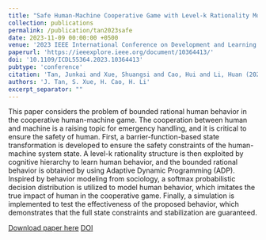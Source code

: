```yaml
---
title: "Safe Human-Machine Cooperative Game with Level-k Rationality Modeled Human Impact"
collection: publications
permalink: /publication/tan2023safe
date: 2023-11-09 00:00:00 +0500
venue: '2023 IEEE International Conference on Development and Learning (ICDL)'
paperurl: 'https://ieeexplore.ieee.org/document/10364413/'
doi: '10.1109/ICDL55364.2023.10364413'
pubtype: 'conference'
citation: 'Tan, Junkai and Xue, Shuangsi and Cao, Hui and Li, Huan (2023). Safe Human-Machine Cooperative Game with Level-k Rationality Modeled Human Impact. 2023 IEEE International Conference on Development and Learning (ICDL).'
authors: 'J. Tan, S. Xue, H. Cao, H. Li'
excerpt_separator: ""
---
```

This paper considers the problem of bounded rational human behavior in the cooperative human-machine game. The cooperation between human and machine is a raising topic for emergency handling, and it is critical to ensure the safety of human. First, a barrier-function-based state transformation is developed to ensure the safety constraints of the human-machine system state. A level-k rationality structure is then exploited by cognitive hierarchy to learn human behavior, and the bounded rational behavior is obtained by using Adaptive Dynamic Programming (ADP). Inspired by behavior modeling from sociology, a softmax probabilistic decision distribution is utilized to model human behavior, which imitates the true impact of human in the cooperative game. Finally, a simulation is implemented to test the effectiveness of the proposed behavior, which demonstrates that the full state constraints and stabilization are guaranteed.

[Download paper here](https://ieeexplore.ieee.org/document/10364413/)
[DOI](10.1109/ICDL55364.2023.10364413)